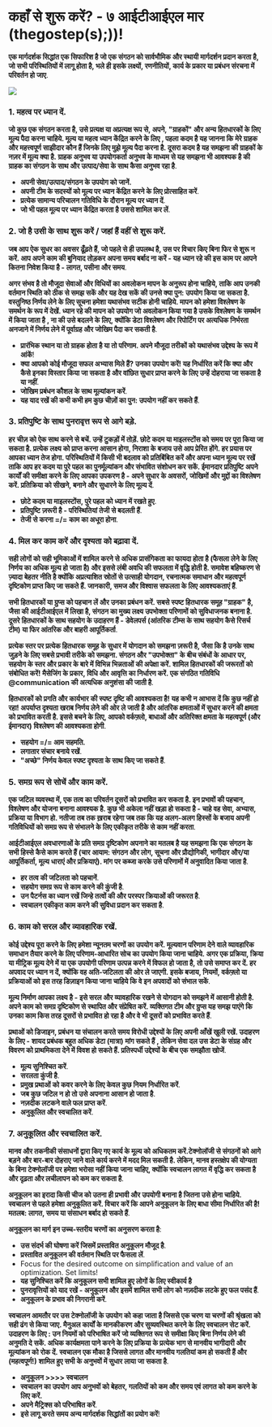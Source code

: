 # कहाँ से शुरू करें? - ७ आईटीआईएल मार \(thegostep\(s\);\)\)!

**एक मार्गदर्शक सिद्धांत एक सिफारिश है जो एक संगठन को सार्वभौमिक और स्थायी मार्गदर्शन प्रदान करता है, जो सभी परिस्थितियों में लागू होता है, भले ही इसके लक्ष्यों, रणनीतियों, कार्य के प्रकार या प्रबंधन संरचना में परिवर्तन हो जाए**.

![](https://i.imgur.com/iy0U6hG.png)

### 1. **महत्व पर ध्यान दें**.

**जो कुछ एक संगठन करता है, उसे प्रत्यक्ष या अप्रत्यक्ष रूप से, अपने, "ग्राहकों" और अन्य हितधारकों के लिए मूल्य पैदा करना चाहिये. मूल्य या महत्व ध्यान केंद्रित करने के लिए , पहला कदम है यह जानना कि मेरे ग्राहक और महत्त्वपूर्ण साझीदार कौन हैं जिनके लिए मुझे मूल्य पैदा करना है. दूसरा कदम है यह समझना की ग्राहकों के नज़र में मूल्य क्या है. ग्राहक अनुभव या उपयोगकर्ता अनुभव के माध्यम से यह समझना भी आवश्यक है की ग्राहक का संगठन के साथ और उत्पाद/सेवा के साथ कैसा अनुभव रहा है**.

* **अपनी सेवा/उत्पाद/संगठन के उपयोग को जानें.**
* **अपनी टीम के सदस्यों को मूल्य पर ध्यान केंद्रित करने के लिए प्रोत्साहित करें**.
* **प्रत्येक सामान्य परिचालन गतिविधि के दौरान मूल्य पर ध्यान दें**.
* **जो भी पहल मूल्य पर ध्यान केंद्रित करता है उससे शामिल कर लें**.

### 2. **जो है उसी के साथ शुरू करें / जहां हैं वहीं से शुरू करें**.

**जब आप ऐक सुधर का अवसर ढूँढ़ते हैं, जो पहले से ही उपलब्ध है, उस पर विचार किए बिना फिर से शुरू न करें. आप अपने काम की बुनियाद तोड़कर अपना समय बर्बाद ना करें - यह ध्यान रहे की इस काम पर आपने कितना निवेश किया है - लागत, पसीना और समय**.

**अगर संभव है तो मौजूदा सेवाओं और विधियों का अवलोकन मापन के अनुरूप होना चाहिये, ताकि आप उनकी वर्तमान स्थिति को ठीक से समझ सकें और यह देख सकें की उनसे क्या पुन: उपयोग किया जा सकता है. वस्तुनिष्ठ निर्णय लेने के लिए सूचना हमेशा यथासंभव सटीक होनी चाहिये. मापन को हमेशा विश्लेषण के समर्थन के रूप में देखें. ध्यान रहे की मापन को उपयोग जो अवलोकन किया गया है उसके विश्लेषण के समर्थन में किया जाता है , ना की उसे बदलने के लिए, क्योंकि डेटा विश्लेषण और रिपोर्टिंग पर अत्यधिक निर्भरता अनजाने में निर्णय लेने में पूर्वाग्रह और जोखिम पैदा कर सकती है**.

* **प्रारंभिक स्थान या तो ग्राहक होता है या तो परिणाम. अपने मौजूदा तरीकों को यथासंभव उद्देश्य के रूप में आंकें**!
* **क्या आपको कोई मौजूदा सफल अभ्यास मिले हैं? उनका उपयोग करें! यह निर्धारित करें कि क्या और कैसे इनका विस्तार किया जा सकता है और वांछित सुधार प्राप्त करने के लिए उन्हें दोहराया जा सकता है या नहीं**.
* **जोखिम प्रबंधन कौशल के साथ मूल्यांकन करें**.
* **यह याद रखें की कभी कभी हम कुछ चीज़ों का पुन: उपयोग नहीं कर सकते हैं**.

### 3. **प्रतिपुष्टि के साथ पुनरावृत्त रूप से आगे बड़े**.

**हर चीज़ को ऐक साथ करने से बचें. उन्हें टुकड़ों में तोड़ें. छोटे कदम या माइलस्टोंस को समय पर पूरा किया जा सकता है. प्रत्येक लक्ष्य को प्राप्त करना आसान होगा, निराशा के बजाय उसे आप प्रेरित होंगे. हर प्रयास पर आपका ध्यान तेज होगा. परिस्थितियों में किसी भी बदलाव को प्रतिबिंबित करें और अपना ध्यान मूल्य पर रखें ताकि आप हर कदम या पुरे पहल का पुनर्मूल्यांकन और संभावित संशोधन कर सकें. ईमानदार प्रतिपुष्टि अपने कार्यों की समीक्षा करने के लिए आपका उपकरण है - अपने सुधार के अवसरों, जोखिमों और मुद्दों का विश्लेषण करें. प्रतिक्रिया को सीखने, बनाने और सुधारने के लिए मूल्य दें**.

* **छोटे कदम या माइलस्टोंस, पुरे पहल को ध्यान में रखते हुए**.
* **प्रतिपुष्टि ज़रूरी है - परिस्थितियां तेजी से बदलती हैं**.
* **तेजी से करना =/= काम का अधूरा होना**.

### 4. **मिल कर काम करें और दृश्यता को बढ़ावा दें**.

**सही लोगों को सही भूमिकाओं में शामिल करने से अधिक प्रासंगिकता का फायदा होता है \(फैसला लेने के लिए निर्णय का अधिक मूल्य हो जाता है\) और इससे लंबी अवधि की सफलता में वृद्धि होती है. समावेश बहिष्करण से ज़्यादा बेहतर नीति है क्योंकि अप्रत्याशित स्रोतों से उत्साही योगदान, रचनात्मक समाधान और महत्वपूर्ण दृष्टिकोण प्राप्त किए जा सकते हैं. जानकारी, समज और विश्वास सफलता के लिए आवश्यकताएं हैं**.

**सभी हितधारकों या ग्रुप्स को पहचान लें और उनका प्रबंधन करें. सबसे स्पष्ट हितधारक समूह "ग्राहक" है, जैसा की आईटीआईएल में लिखा है, संगठन का मुख्य लक्ष्य उपभोक्ता परिणामों को सुविधाजनक बनाना है. दूसरे हितधारकों के साथ सहयोग के उदाहरण हैं - डेवेलपर्स \(आंतरिक टीम्स के साथ सहयोग कैसे रिसर्च टीम\) या फिर आंतरिक और बाहरी आपूर्तिकर्ता**.

**प्रत्येक स्तर पर प्रत्येक हितधारक समूह के सुधार में योगदान को समझना ज़रूरी है, जैसा कि है उनके साथ जुड़ने के लिए सबसे प्रभावी तरीके को समझना.  संगठन और "उपभोक्ता" के बीच संबंधों के आधार पर, सहयोग के स्तर और प्रकार के बारे में विभिन्न भिन्नताओं की अपेक्षा करें. शामिल हितधारकों की जरूरतों को संबोधित करें! मैसेजिंग के प्रकार, विधि और आवृत्ति का निर्धारण करें. एक संगठित गतिविधि @communication की अत्यधिक अनुशंसा की जाती है**.

**हितधारकों को प्रगति और कार्यभार की स्पष्ट दृष्टि की आवश्यकता है! यह कभी न आभास दें कि कुछ नहीं हो रहा! अपर्याप्त दृश्यता खराब निर्णय लेने की ओर ले जाती है और आंतरिक क्षमताओं में सुधार करने की क्षमता को प्रभावित करती है. इससे बचने के लिए, आपको वर्कफ़्लो, बाधाओं और अतिरिक्त क्षमता के महत्वपूर्ण \(और ईमानदार\) विश्लेषण की आवश्यकता होगी**.

* **सहयोग =/= आम सहमति.**
*  **लगातार संचार बनाये रखें**.
* **"अच्छे" निर्णय केवल स्पष्ट दृश्यता के साथ किए जा सकते हैं**.

### 5. **समग्र रूप से सोचें और काम करें**.

**एक जटिल व्यवस्था में, एक तत्व का परिवर्तन दूसरों को प्रभावित कर सकता है. इन प्रभावों की पहचान, विश्लेषण और योजना बनाना आवश्यक है. कुछ भी अकेला नहीं खड़ा हो सकता है - चाहे वह सेवा, अभ्यास, प्रक्रिया या विभाग हो. नतीजा तब तक ख़राब रहेगा जब तक कि यह अलग-अलग हिस्सों के बजाय अपनी गतिविधियों को समग्र रूप से संभालने के लिए एकीकृत तरीके से काम नहीं करता**.

**आईटीआईएल अवधारणाओं के प्रति समग्र दृष्टिकोण अपनाने का मतलब है यह समझना कि एक संगठन के सभी हिस्से कैसे काम करते हैं \(चार आयाम: संगठन और लोग, सूचना और प्रौद्योगिकी, भागीदार और/या आपूर्तिकर्ता, मूल्य धाराएं और प्रक्रियाएं\). मांग पर कब्जा करके उसे परिणामों में अनुवादित किया जाता है**.

* **हर तत्व की जटिलता को पहचानें**.
* **सहयोग समग्र रूप से काम करने की कुंजी है**.
* **उन पैटर्नस का ध्यान रखें जिन्हे तत्वों की और परस्पर क्रियाओं की जरूरत है**.
* **स्वचालन एकीकृत काम करने की सुविधा प्रदान कर सकता है**.

### 6. **काम को सरल और व्यावहारिक रखें**.

**कोई उद्देश्य पूरा करने के लिए हमेशा न्यूनतम चरणों का उपयोग करें. मूल्यवान परिणाम देने वाले व्यावहारिक समाधान तैयार करने के लिए परिणाम-आधारित सोच का उपयोग किया जाना चाहिये. अगर एक प्रक्रिया, क्रिया या मीट्रिक मूल्य देने में या एक उपयोगी परिणाम उत्पन्न करने में विफल हो जाता है, तो उसे समाप्त कर दें. हर अपवाद पर ध्यान न दें, क्योंकि वह अति-जटिलता की ओर ले जाएगी. इसके बजाय, नियमों, वर्कफ़्लो या प्रक्रियाओं को इस तरह डिज़ाइन किया जाना चाहिये कि वे इन अपवादों को संभाल सकें**.

**मूल्य निर्माण आपका लक्ष्य है -  इसे सरल और व्यावहारिक रखने से योगदान को समझने में आसानी होती है. अपने काम को समग्र दृष्टिकोण से स्थापित और संप्रेषित करें. व्यक्तिगत टीम और ग्रुप्स यह समझ पाएंगे कि उनका काम किस तरह दूसरों से प्रभावित हो रहा है और वे भी दूसरों को प्रभावित करते हैं**.

**प्रथाओं को डिजाइन, प्रबंधन या संचालन करते समय विरोधी उद्देश्यों के लिए अपनी आँखें खुली रखें. उदाहरण के लिए - शायद प्रबंधक बहुत अधिक डेटा \(मात्रा\) मांग सकते हैं , लेकिन सेवा दल उस डेटा के संग्रह और विवरण को प्राथमिकता देने में विवश हो सकते हैं. प्रतिस्पर्धी उद्देश्यों के बीच एक समझौता खोजें**.

* **मूल्य सुनिश्चित करें**.
* **सरलता कुंजी है**.
* **प्रमुख प्रथाओं को कवर करने के लिए केवल कुछ नियम निर्धारित करें**.
* **जब कुछ जटिल न हो तो उसे अपनाना आसान हो जाता है**.
* **नज़दीक लटकने वाले फल प्राप्त करें**.
* **अनुकूलित और स्वचालित करें**.

### 7. **अनुकूलित और स्वचालित करें**.

**मानव और तकनीकी संसाधनों द्वारा किए गए कार्य के मूल्य को अधिकतम करें.टेक्नोलॉजी से संगठनों को आगे बड़ने और बार-बार दोहराए जाने वाले कार्य करने में मदद मिल सकती है. लेकिन, मानव हस्तक्षेप की योग्यता के बिना टेक्नोलॉजी पर हमेशा भरोसा नहीं किया जाना चाहिए, क्योंकि स्वचालन लागत में वृद्धि कर सकता है और दृढ़ता और लचीलापन को कम कर सकता है**.

**अनुकूलन का इरादा किसी चीज को उतना ही प्रभावी और उपयोगी बनाना है जितना उसे होना चाहिये. स्वचालन से पहले हमेशा अनुकूलित करें. विचार करें कि आपने अनुकूलन के लिए बाधा सीमा निर्धारित की है! मतलब: लागत, समय या संसाधन बर्बाद हो सकते हैं**.

**अनुकूलन का मार्ग इन उच्च-स्तरीय चरणों का अनुसरण करता है**:

* **उस संदर्भ की घोषणा करें जिसमें प्रस्तावित अनुकूलन मौजूद है**.
* **प्रस्तावित अनुकूलन की वर्तमान स्थिति पर फैसला लें**.
* Focus for the desired outcome on simplification and value of an optimization. Set limits!
* **यह सुनिश्चित करें कि अनुकूलन सभी शामिल हुए लोगों के लिए स्वीकार्य है**
* **पुनरावृत्तियों को याद रखें - अनुकूलन और इसमें शामिल सभी लोग को नज़दीक लटके हुए फल पसंद हैं**.
* **अनुकूलन के प्रभाव की निगरानी करें**.

**स्वचालन आमतौर पर उस टेक्नोलॉजी के उपयोग को कहा जाता है जिससे एक चरण या चरणों की श्रृंखला को सही ढंग से किया जाए. मैनुअल कार्यों के मानकीकरण और सुव्यवस्थित करने के लिए स्वचालन सेट करें. उदाहरण के लिए : उन नियमों को परिभाषित करें जो व्यक्तिगत रूप से समीक्षा किए बिना निर्णय लेने की अनुमति दे सकें. अधिक कार्यक्षमता पाने करने के लिए प्रक्रिया के प्रत्येक भाग से मानवीय भागीदारी और मूल्यांकन को रोक दें. स्वचालन एक मौका है जिससे लागत और मानवीय गलतियां कम हो सकती हैं और \(महत्वपूर्ण!\) शामिल हुए सभी के अनुभवों में सुधार लाया जा सकता है**.

* **अनुकूलन &gt;&gt;&gt;&gt; स्वचालन**
* **स्वचालन का उपयोग आप अनुभवों को बेहतर, गलतियों को कम और समय एवं लागत को कम करने के लिए करें.**
* **अपने मैट्रिक्स को परिभाषित करें**.
* **इसे लागू करते समय अन्य मार्गदर्शक सिद्धांतों का प्रयोग करें**!

